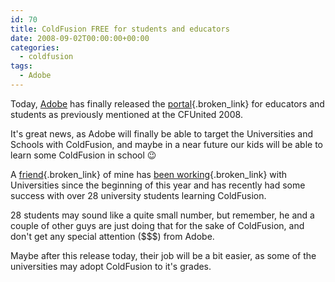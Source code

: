 ```yaml
---
id: 70
title: ColdFusion FREE for students and educators
date: 2008-09-02T00:00:00+00:00
categories:
  - coldfusion
tags:
  - Adobe
---
```

Today, [Adobe](http://www.adobe.com) has finally released the [portal](https://freeriatools.adobe.com/coldfusion/){.broken_link} for educators and students as previously mentioned at the CFUnited 2008.
  
It's great news, as Adobe will finally be able to target the Universities and Schools with ColdFusion, and maybe in a near future our kids will be able to learn some ColdFusion in school 😉
  
A [friend](http://www.tofinha.com.br/cftofinha/){.broken_link} of mine has [been working](http://www.tofinha.com.br/cftofinha/){.broken_link} with Universities since the beginning of this year and has recently had some success with over 28 university students learning ColdFusion.
  
28 students may sound like a quite small number, but remember, he and a couple of other guys are just doing that for the sake of ColdFusion, and don't get any special attention ($$$) from Adobe.
  
Maybe after this release today, their job will be a bit easier, as some of the universities may adopt ColdFusion to it's grades.
